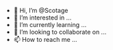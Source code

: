 - 👋 Hi, I’m @Scotage
- 👀 I’m interested in ...
- 🌱 I’m currently learning ...
- 💞️ I’m looking to collaborate on ...
- 📫 How to reach me ...

<!---
Scotage/Scotage is a ✨ special ✨ repository because its `README.md` (this file) appears on your GitHub profile.
You can click the Preview link to take a look at your changes.
--->
